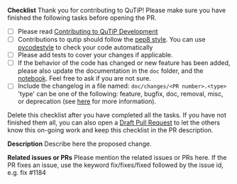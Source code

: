 **Checklist**
Thank you for contributing to QuTiP! Please make sure you have finished the following tasks before opening the PR.

- [ ] Please read [Contributing to QuTiP Development](http://qutip.org/docs/latest/development/contributing.html)
- [ ] Contributions to qutip should follow the [pep8 style](https://www.python.org/dev/peps/pep-0008/).
You can use [pycodestyle](http://pycodestyle.pycqa.org/en/latest/index.html) to check your code automatically
- [ ] Please add tests to cover your changes if applicable.
- [ ] If the behavior of the code has changed or new feature has been added, please also update the documentation in the `doc` folder, and the [notebook](https://github.com/qutip/qutip-notebooks). Feel free to ask if you are not sure.
- [ ] Include the changelog in a file named: `doc/changes/<PR number>.<type>` 'type' can be one of the following: feature, bugfix, doc, removal, misc, or deprecation (see [here](http://qutip.org/docs/latest/development/contributing.html#Changelog%20Generation) for more information).

Delete this checklist after you have completed all the tasks. If you have not finished them all, you can also open a [Draft Pull Request](https://github.blog/2019-02-14-introducing-draft-pull-requests/) to let the others know this on-going work and keep this checklist in the PR description.

**Description**
Describe here the proposed change.

**Related issues or PRs**
Please mention the related issues or PRs here. If the PR fixes an issue, use the keyword fix/fixes/fixed followed by the issue id, e.g. fix #1184